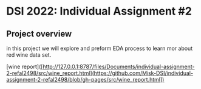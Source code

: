 # DSI 2022: Individual Assignment #2


## Project overview 
in this project we will explore and preform EDA process to learn mor about red wine data set.

[wine report]([http://127.0.0.1:8787/files/Documents/individual-assignment-2-refal2498/src/wine_report.html](https://github.com/Misk-DSI/individual-assignment-2-refal2498/blob/gh-pages/src/wine_report.html])

